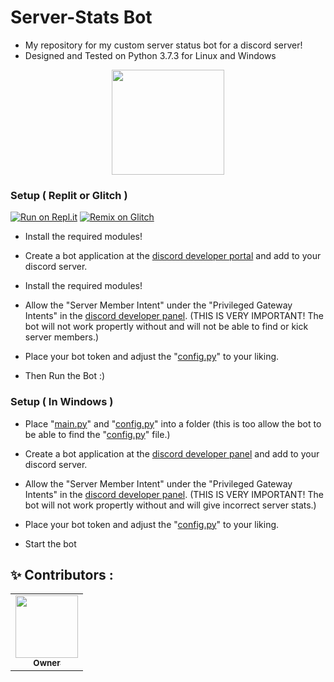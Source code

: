 # Server-Stats Bot
- My repository for my custom server status bot for a discord server! 
- Designed and Tested on Python 3.7.3 for Linux and Windows

<p align="center">
  <img height="168" width="180" alt="" src="https://media.discordapp.net/attachments/812850453778792469/827739980876087296/unknown.png" />
</p>


### Setup ( Replit or Glitch )

[![Run on Repl.it](https://repl.it/badge/github/MSVFORYOU/serverstats-bot)](https://repl.it/github/MSVFORYOU/serverstats-bot)
[![Remix on Glitch](https://cdn.glitch.com/2703baf2-b643-4da7-ab91-7ee2a2d00b5b%2Fremix-button.svg)](https://glitch.com/edit/#!/import/github/MSVFORYOU/serverstats-bot)

- Install the required modules!
- Create a bot application at the [discord developer portal](https://discord.com/developers/applications) and add to your discord server.
- Install the required modules!
- Allow the "Server Member Intent" under the "Privileged Gateway Intents" in the [discord developer panel](https://discord.com/developers/applications). (THIS IS VERY IMPORTANT! The bot will not work propertly without and will not be able to find or kick server members.)

- Place your bot token and adjust the "[config.py](https://github.com/MSVFORYOU/serverstats-bot/blob/main/config.py)" to your liking.

- Then Run the Bot :)


### Setup ( In Windows )
- Place "[main.py](https://github.com/MSVFORYOU/serverstats-bot/blob/main/main.py)" and "[config.py](https://github.com/MSVFORYOU/serverstats-bot/blob/main/config.py)" into a folder (this is too allow the bot to be able to find the "[config.py](https://github.com/MSVFORYOU/serverstats-bot/blob/main/config.py)" file.)

- Create a bot application at the [discord developer panel](https://discord.com/developers/applications) and add to your discord server.

- Allow the "Server Member Intent" under the "Privileged Gateway Intents" in the [discord developer panel](https://discord.com/developers/applications). (THIS IS VERY IMPORTANT! The bot will not work propertly without and will give incorrect server stats.)

- Place your bot token and adjust the "[config.py](https://github.com/MSVFORYOU/serverstats-bot/blob/main/config.py)" to your liking.

- Start the bot 

## ✨ Contributors :



<table>
  <tr>
     <td align="center"><a href="https://github.com/MSVFORYOU"><img src="https://avatars.githubusercontent.com/u/78690237?v=4" width="100px;" alt=""/><br /><sub><b>Owner</b></sub>
     
  </tr>
  
</table>
